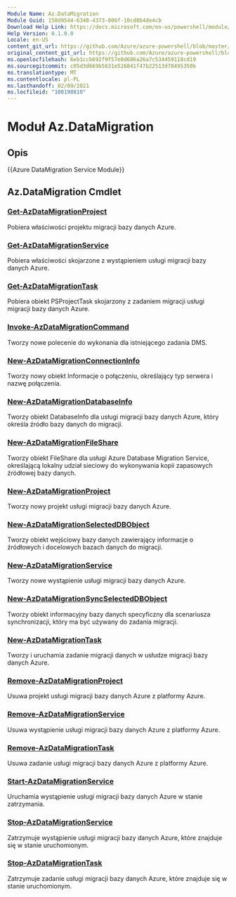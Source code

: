 ```yaml
---
Module Name: Az.DataMigration
Module Guid: 150d9544-6348-4373-806f-10cd0b4de4cb
Download Help Link: https://docs.microsoft.com/en-us/powershell/module/az.datamigration
Help Version: 0.1.0.0
Locale: en-US
content_git_url: https://github.com/Azure/azure-powershell/blob/master/src/DataMigration/DataMigration/help/Az.DataMigration.md
original_content_git_url: https://github.com/Azure/azure-powershell/blob/master/src/DataMigration/DataMigration/help/Az.DataMigration.md
ms.openlocfilehash: 6eb1ccb692f9f57e0d686a26a7c534459118cd19
ms.sourcegitcommit: c05d3d669b5631e526841f47b22513d78495350b
ms.translationtype: MT
ms.contentlocale: pl-PL
ms.lasthandoff: 02/09/2021
ms.locfileid: "100198810"
---
```

# Moduł Az.DataMigration
## Opis
{{Azure DataMigration Service Module}}

## Az.DataMigration Cmdlet
### [Get-AzDataMigrationProject](Get-AzDataMigrationProject.md)
Pobiera właściwości projektu migracji bazy danych Azure.

### [Get-AzDataMigrationService](Get-AzDataMigrationService.md)
Pobiera właściwości skojarzone z wystąpieniem usługi migracji bazy danych Azure. 

### [Get-AzDataMigrationTask](Get-AzDataMigrationTask.md)
Pobiera obiekt PSProjectTask skojarzony z zadaniem migracji usługi migracji bazy danych Azure.

### [Invoke-AzDataMigrationCommand](Invoke-AzDataMigrationCommand.md)
Tworzy nowe polecenie do wykonania dla istniejącego zadania DMS.

### [New-AzDataMigrationConnectionInfo](New-AzDataMigrationConnectionInfo.md)
Tworzy nowy obiekt Informacje o połączeniu, określający typ serwera i nazwę połączenia.

### [New-AzDataMigrationDatabaseInfo](New-AzDataMigrationDatabaseInfo.md)
Tworzy obiekt DatabaseInfo dla usługi migracji bazy danych Azure, który określa źródło bazy danych do migracji.

### [New-AzDataMigrationFileShare](New-AzDataMigrationFileShare.md)
Tworzy obiekt FileShare dla usługi Azure Database Migration Service, określającą lokalny udział sieciowy do wykonywania kopii zapasowych źródłowej bazy danych.

### [New-AzDataMigrationProject](New-AzDataMigrationProject.md)
Tworzy nowy projekt usługi migracji bazy danych Azure.

### [New-AzDataMigrationSelectedDBObject](New-AzDataMigrationSelectedDBObject.md)
Tworzy obiekt wejściowy bazy danych zawierający informacje o źródłowych i docelowych bazach danych do migracji.

### [New-AzDataMigrationService](New-AzDataMigrationService.md)
Tworzy nowe wystąpienie usługi migracji bazy danych Azure.

### [New-AzDataMigrationSyncSelectedDBObject](New-AzDataMigrationSyncSelectedDBObject.md)
Tworzy obiekt informacyjny bazy danych specyficzny dla scenariusza synchronizacji, który ma być używany do zadania migracji.

### [New-AzDataMigrationTask](New-AzDataMigrationTask.md)
Tworzy i uruchamia zadanie migracji danych w usłudze migracji bazy danych Azure.

### [Remove-AzDataMigrationProject](Remove-AzDataMigrationProject.md)
Usuwa projekt usługi migracji bazy danych Azure z platformy Azure.

### [Remove-AzDataMigrationService](Remove-AzDataMigrationService.md)
Usuwa wystąpienie usługi migracji bazy danych Azure z platformy Azure.

### [Remove-AzDataMigrationTask](Remove-AzDataMigrationTask.md)
Usuwa zadanie usługi migracji bazy danych Azure z platformy Azure.

### [Start-AzDataMigrationService](Start-AzDataMigrationService.md)
Uruchamia wystąpienie usługi migracji bazy danych Azure w stanie zatrzymania. 

### [Stop-AzDataMigrationService](Stop-AzDataMigrationService.md)
Zatrzymuje wystąpienie usługi migracji bazy danych Azure, które znajduje się w stanie uruchomionym.

### [Stop-AzDataMigrationTask](Stop-AzDataMigrationTask.md)
Zatrzymuje zadanie usługi migracji bazy danych Azure, które znajduje się w stanie uruchomionym.

